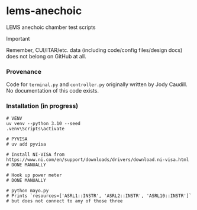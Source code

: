 # lems-anechoic
LEMS anechoic chamber test scripts

> [!IMPORTANT]  
> Remember, CUI/ITAR/etc. data (including code/config files/design docs) does not belong on GitHub at all.

### Provenance

Code for `terminal.py` and `controller.py` originally written by Jody Caudill. No documentation of this code exists.

### Installation (in progress)
```
# VENV
uv venv --python 3.10 --seed
.venv\Scripts\activate

# PYVISA
# uv add pyvisa

# Install NI-VISA from https://www.ni.com/en/support/downloads/drivers/download.ni-visa.html
# DONE MANUALLY

# Hook up power meter
# DONE MANUALLY

# python mayo.py
# Prints `resources=['ASRL1::INSTR', 'ASRL2::INSTR', 'ASRL10::INSTR']`
# but does not connect to any of those three
```
